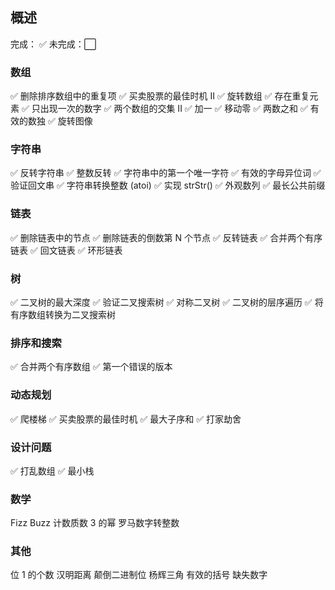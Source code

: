 ## 概述

完成： ✅ 未完成：⬜

### 数组

✅ 删除排序数组中的重复项
✅ 买卖股票的最佳时机 II
✅ 旋转数组
✅ 存在重复元素
✅ 只出现一次的数字
✅ 两个数组的交集 II
✅ 加一
✅ 移动零
✅ 两数之和
✅ 有效的数独
✅ 旋转图像

### 字符串

✅ 反转字符串
✅ 整数反转
✅ 字符串中的第一个唯一字符
✅ 有效的字母异位词
✅ 验证回文串
✅ 字符串转换整数 (atoi)
✅ 实现 strStr()
✅ 外观数列
✅ 最长公共前缀

### 链表

✅ 删除链表中的节点
✅ 删除链表的倒数第 N 个节点
✅ 反转链表
✅ 合并两个有序链表
✅ 回文链表
✅ 环形链表

### 树

✅ 二叉树的最大深度
✅ 验证二叉搜索树
✅ 对称二叉树
✅ 二叉树的层序遍历
✅ 将有序数组转换为二叉搜索树

### 排序和搜索

✅ 合并两个有序数组
✅ 第一个错误的版本

### 动态规划

✅ 爬楼梯
✅ 买卖股票的最佳时机
✅ 最大子序和
✅ 打家劫舍

### 设计问题

✅ 打乱数组
✅ 最小栈

### 数学

Fizz Buzz
计数质数
3 的幂
罗马数字转整数

### 其他

位 1 的个数
汉明距离
颠倒二进制位
杨辉三角
有效的括号
缺失数字
